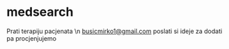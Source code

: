 # medsearch

Prati terapiju pacjenata
\n
busicmirko1@gmail.com
poslati si ideje za dodati pa procjenjujemo
